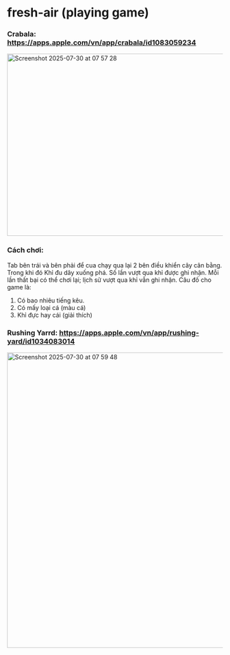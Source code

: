 # fresh-air (playing game)

### Crabala: https://apps.apple.com/vn/app/crabala/id1083059234
<img width="872" height="425" alt="Screenshot 2025-07-30 at 07 57 28" src="https://github.com/user-attachments/assets/8bb83947-35e1-41a1-94fe-b386e2b9c27f" />

### Cách chơi:

Tab bên trái và bên phải để cua chạy qua lại 2 bên điều khiển cây cân bằng.
Trong khi đó Khỉ đu dây xuống phá.
Số lần vượt qua khỉ được ghi nhận.
Mỗi lần thất bại có thể chơi lại; lịch sử vượt qua khỉ vẫn ghi nhận.
Câu đố cho game là:
1. Có bao nhiêu tiếng kêu.
2. Có mấy loại cá (màu cá)
3. Khỉ đực hay cái (giải thích)


### Rushing Yarrd: https://apps.apple.com/vn/app/rushing-yard/id1034083014

<img width="922" height="689" alt="Screenshot 2025-07-30 at 07 59 48" src="https://github.com/user-attachments/assets/feacae32-e8fe-427c-b2c7-280c492798d2" />


